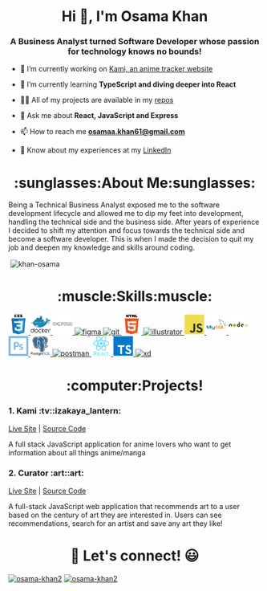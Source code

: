 <h1 align="center">Hi 👋, I'm Osama Khan</h1>
<h3 align="center">A Business Analyst turned Software Developer whose passion for technology knows no bounds!</h3>

- 🔭 I’m currently working on [Kami, an anime tracker website](https://github.com/khan-osama/kami-final-project)

- 🌱 I’m currently learning **TypeScript and diving deeper into React**

- 👨‍💻 All of my projects are available in my [repos](https://github.com/khan-osama?tab=repositories)

- 💬 Ask me about **React, JavaScript and Express**

- 📫 How to reach me **osamaa.khan61@gmail.com**

- 📄 Know about my experiences at my [LinkedIn](https://www.linkedin.com/in/osama-khan2/)

<h1 align="center">:sunglasses:About Me:sunglasses:</h1>

Being a Technical Business Analyst exposed me to the software development lifecycle and allowed me to dip my feet into development, handling the technical side and the business side. After years of experience I decided to shift my attention and focus towards the technical side and become a software developer. This is when I made the decision to quit my job and deepen my knowledge and skills around coding.

<p>&nbsp;<img align="center" src="https://github-readme-stats.vercel.app/api?username=khan-osama&show_icons=true&locale=en" alt="khan-osama" /></p>

<h1 align="center">:muscle:Skills:muscle:</h1>
<p align="left"> <a href="https://www.w3schools.com/css/" target="_blank"> <img src="https://raw.githubusercontent.com/devicons/devicon/master/icons/css3/css3-original-wordmark.svg" alt="css3" width="40" height="40"/> </a> <a href="https://www.docker.com/" target="_blank"> <img src="https://raw.githubusercontent.com/devicons/devicon/master/icons/docker/docker-original-wordmark.svg" alt="docker" width="40" height="40"/> </a> <a href="https://expressjs.com" target="_blank"> <img src="https://raw.githubusercontent.com/devicons/devicon/master/icons/express/express-original-wordmark.svg" alt="express" width="40" height="40"/> </a> <a href="https://www.figma.com/" target="_blank"> <img src="https://www.vectorlogo.zone/logos/figma/figma-icon.svg" alt="figma" width="40" height="40"/> </a> <a href="https://git-scm.com/" target="_blank"> <img src="https://www.vectorlogo.zone/logos/git-scm/git-scm-icon.svg" alt="git" width="40" height="40"/> </a> <a href="https://www.w3.org/html/" target="_blank"> <img src="https://raw.githubusercontent.com/devicons/devicon/master/icons/html5/html5-original-wordmark.svg" alt="html5" width="40" height="40"/> </a> <a href="https://www.adobe.com/in/products/illustrator.html" target="_blank"> <img src="https://www.vectorlogo.zone/logos/adobe_illustrator/adobe_illustrator-icon.svg" alt="illustrator" width="40" height="40"/> </a> <a href="https://developer.mozilla.org/en-US/docs/Web/JavaScript" target="_blank"> <img src="https://raw.githubusercontent.com/devicons/devicon/master/icons/javascript/javascript-original.svg" alt="javascript" width="40" height="40"/> </a> <a href="https://www.mysql.com/" target="_blank"> <img src="https://raw.githubusercontent.com/devicons/devicon/master/icons/mysql/mysql-original-wordmark.svg" alt="mysql" width="40" height="40"/> </a> <a href="https://nodejs.org" target="_blank"> <img src="https://raw.githubusercontent.com/devicons/devicon/master/icons/nodejs/nodejs-original-wordmark.svg" alt="nodejs" width="40" height="40"/> </a> <a href="https://www.photoshop.com/en" target="_blank"> <img src="https://raw.githubusercontent.com/devicons/devicon/master/icons/photoshop/photoshop-line.svg" alt="photoshop" width="40" height="40"/> </a> <a href="https://www.postgresql.org" target="_blank"> <img src="https://raw.githubusercontent.com/devicons/devicon/master/icons/postgresql/postgresql-original-wordmark.svg" alt="postgresql" width="40" height="40"/> </a> <a href="https://postman.com" target="_blank"> <img src="https://www.vectorlogo.zone/logos/getpostman/getpostman-icon.svg" alt="postman" width="40" height="40"/> </a> <a href="https://reactjs.org/" target="_blank"> <img src="https://raw.githubusercontent.com/devicons/devicon/master/icons/react/react-original-wordmark.svg" alt="react" width="40" height="40"/> </a> <a href="https://www.typescriptlang.org/" target="_blank"> <img src="https://raw.githubusercontent.com/devicons/devicon/master/icons/typescript/typescript-original.svg" alt="typescript" width="40" height="40"/> </a> <a href="https://www.adobe.com/products/xd.html" target="_blank"> <img src="https://cdn.worldvectorlogo.com/logos/adobe-xd.svg" alt="xd" width="40" height="40"/> </a> </p>

 <h1 align="center">:computer:Projects!</h1>

 <h3>1. Kami :tv::izakaya_lantern:</h3> <a href="https://kami-anime.herokuapp.com/#home">Live Site</a> | <a href="https://github.com/khan-osama/kami-final-project">Source Code</a>
 
 A full stack JavaScript application for anime lovers who want to get information about all things anime/manga

 <h3>2. Curator :art::art:</h3> <a href="https://khan-osama.github.io/Curator/">Live Site</a> | <a href="https://github.com/khan-osama/ajax-project">Source Code</a>
 
 A full-stack JavaScript web application that recommends art to a user based on the century of art they are interested in. Users can see recommendations, search for an artist and save any art they like!
 

<h1 align="center">📱 Let's connect! 😃</h1>
<p align="left">
<a href="https://linkedin.com/in/osama-khan2" target="blank"><img align="center" src="https://img.shields.io/badge/LinkedIn-0077B5?style=for-the-badge&logo=linkedin&logoColor=white" alt="osama-khan2"/></a>
 <a href="mailto:osamaa.khan61@gmail.com" target="blank"><img align="center" src="https://img.shields.io/badge/Email-D14836?style=for-the-badge&logo=gmail&logoColor=white" alt="osama-khan2"/></a>
</p>
